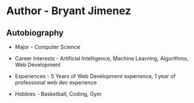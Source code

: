 # Author - Bryant Jimenez

## Autobiography

- Major - Computer Science

- Career Interests - Artificial Intelligence, Machine Learning, Algorithms, Web Development

- Experiences - 5 Years of Web Development experience, 1 year of professional web dev experience

- Hobbies - Basketball, Coding, Gym
